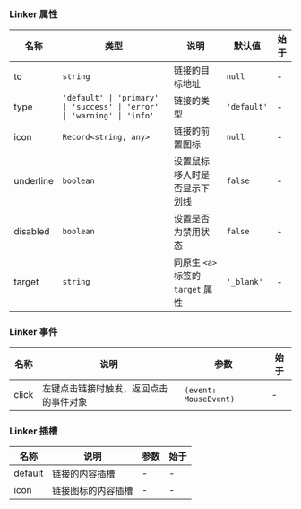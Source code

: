 ### Linker 属性

| 名称      | 类型                                                                    | 说明                              | 默认值      | 始于 |
| --------- | ----------------------------------------------------------------------- | --------------------------------- | ----------- | ---- |
| to        | `string`                                                                | 链接的目标地址                    | `null`      | -    |
| type      | `'default' \| 'primary' \| 'success' \| 'error' \| 'warning' \| 'info'` | 链接的类型                        | `'default'` | -    |
| icon      | `Record<string, any>`                                                   | 链接的前置图标                    | `null`      | -    |
| underline | `boolean`                                                               | 设置鼠标移入时是否显示下划线      | `false`     | -    |
| disabled  | `boolean`                                                               | 设置是否为禁用状态                | `false`     | -    |
| target    | `string`                                                                | 同原生 `<a>` 标签的 `target` 属性 | `'_blank'`  | -    |

### Linker 事件

| 名称  | 说明                                   | 参数                  | 始于 |
| ----- | -------------------------------------- | --------------------- | ---- |
| click | 左键点击链接时触发，返回点击的事件对象 | `(event: MouseEvent)` | -    |

### Linker 插槽

| 名称    | 说明               | 参数 | 始于 |
| ------- | ------------------ | ---- | ---- |
| default | 链接的内容插槽     | -    | -    |
| icon    | 链接图标的内容插槽 | -    | -    |
